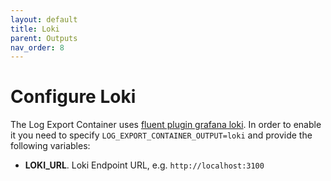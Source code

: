 ```yaml
---
layout: default
title: Loki
parent: Outputs
nav_order: 8
---
```

# Configure Loki

The Log Export Container uses [fluent plugin grafana loki](https://grafana.com/docs/loki/latest/clients/fluentd/).
In order to enable it you need to specify `LOG_EXPORT_CONTAINER_OUTPUT=loki` and provide the following variables:
* **LOKI_URL**. Loki Endpoint URL, e.g. `http://localhost:3100`

